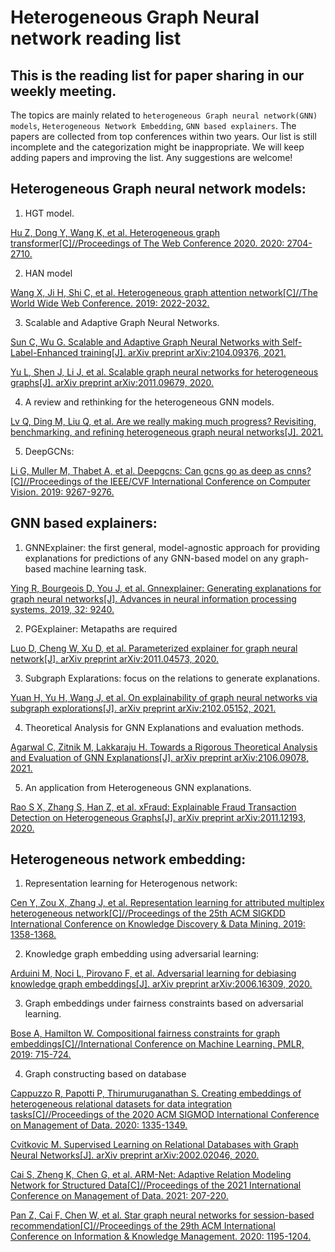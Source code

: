 Heterogeneous Graph Neural network reading list
===
This is the reading list for paper sharing in our weekly meeting.
-------
 The topics are mainly related to `heterogeneous Graph neural network(GNN) models`, `Heterogeneous Network Embedding`, `GNN based explainers`. The papers are collected from top conferences within two years. Our list is still incomplete and the categorization might be inappropriate. We will keep adding papers and improving the list. Any suggestions are welcome!
<br>

Heterogeneous Graph neural network models:
-----

1.	HGT model.

[Hu Z, Dong Y, Wang K, et al. Heterogeneous graph transformer[C]//Proceedings of The Web Conference 2020. 2020: 2704-2710.](https://dl.acm.org/doi/abs/10.1145/3366423.3380027)

2.	HAN model

[Wang X, Ji H, Shi C, et al. Heterogeneous graph attention network[C]//The World Wide Web Conference. 2019: 2022-2032.](https://dl.acm.org/doi/abs/10.1145/3308558.3313562)

3.	Scalable and Adaptive Graph Neural Networks.

[Sun C, Wu G. Scalable and Adaptive Graph Neural Networks with Self-Label-Enhanced training[J]. arXiv preprint arXiv:2104.09376, 2021.](https://arxiv.org/abs/2104.09376)

[Yu L, Shen J, Li J, et al. Scalable graph neural networks for heterogeneous graphs[J]. arXiv preprint arXiv:2011.09679, 2020.](https://arxiv.org/abs/2011.09679)

4.	A review and rethinking for the heterogeneous GNN models.

[Lv Q, Ding M, Liu Q, et al. Are we really making much progress? Revisiting, benchmarking, and refining heterogeneous graph neural networks[J]. 2021.](https://keg.cs.tsinghua.edu.cn/jietang/publications/KDD21-Lv-et-al-HeterGNN.pdf)

5.	DeepGCNs:

[Li G, Muller M, Thabet A, et al. Deepgcns: Can gcns go as deep as cnns?[C]//Proceedings of the IEEE/CVF International Conference on Computer Vision. 2019: 9267-9276.](https://openaccess.thecvf.com/content_ICCV_2019/papers/Li_DeepGCNs_Can_GCNs_Go_As_Deep_As_CNNs_ICCV_2019_paper.pdf)

GNN based explainers:
----

1.	GNNExplainer: the first general, model-agnostic approach for providing explanations for predictions of any GNN-based model on any graph-based machine learning task.

[Ying R, Bourgeois D, You J, et al. Gnnexplainer: Generating explanations for graph neural networks[J]. Advances in neural information processing systems, 2019, 32: 9240.](https://www.ncbi.nlm.nih.gov/pmc/articles/PMC7138248/)

2.	PGExplainer: Metapaths are required

[Luo D, Cheng W, Xu D, et al. Parameterized explainer for graph neural network[J]. arXiv preprint arXiv:2011.04573, 2020.](https://arxiv.org/abs/2011.04573)

3.	Subgraph Explarations: focus on the relations to generate explanations. 

[Yuan H, Yu H, Wang J, et al. On explainability of graph neural networks via subgraph explorations[J]. arXiv preprint arXiv:2102.05152, 2021.](https://arxiv.org/pdf/2102.05152.pdf)

4.	Theoretical Analysis for GNN Explanations and evaluation methods.

[Agarwal C, Zitnik M, Lakkaraju H. Towards a Rigorous Theoretical Analysis and Evaluation of GNN Explanations[J]. arXiv preprint arXiv:2106.09078, 2021.](https://arxiv.org/abs/2106.09078)

5.	An application from Heterogeneous GNN explanations.

[Rao S X, Zhang S, Han Z, et al. xFraud: Explainable Fraud Transaction Detection on Heterogeneous Graphs[J]. arXiv preprint arXiv:2011.12193, 2020.](https://arxiv.org/abs/2011.12193)

Heterogeneous network embedding:
----

1.	Representation learning for Heterogenous network:

[Cen Y, Zou X, Zhang J, et al. Representation learning for attributed multiplex heterogeneous network[C]//Proceedings of the 25th ACM SIGKDD International Conference on Knowledge Discovery & Data Mining. 2019: 1358-1368.](https://dl.acm.org/doi/abs/10.1145/3292500.3330964)

2.	Knowledge graph embedding using adversarial learning:

[Arduini M, Noci L, Pirovano F, et al. Adversarial learning for debiasing knowledge graph embeddings[J]. arXiv preprint arXiv:2006.16309, 2020.](https://arxiv.org/abs/2006.16309)

3.	Graph embeddings under fairness constraints based on adversarial learning.

[Bose A, Hamilton W. Compositional fairness constraints for graph embeddings[C]//International Conference on Machine Learning. PMLR, 2019: 715-724.](http://proceedings.mlr.press/v97/bose19a.html)

4.	Graph constructing based on database 

[Cappuzzo R, Papotti P, Thirumuruganathan S. Creating embeddings of heterogeneous relational datasets for data integration tasks[C]//Proceedings of the 2020 ACM SIGMOD International Conference on Management of Data. 2020: 1335-1349.](https://dl.acm.org/doi/abs/10.1145/3318464.3389742)

[Cvitkovic M. Supervised Learning on Relational Databases with Graph Neural Networks[J]. arXiv preprint arXiv:2002.02046, 2020.](https://arxiv.org/abs/2002.02046)

[Cai S, Zheng K, Chen G, et al. ARM-Net: Adaptive Relation Modeling Network for Structured Data[C]//Proceedings of the 2021 International Conference on Management of Data. 2021: 207-220.](https://dl.acm.org/doi/abs/10.1145/3448016.3457321)

[Pan Z, Cai F, Chen W, et al. Star graph neural networks for session-based recommendation[C]//Proceedings of the 29th ACM International Conference on Information & Knowledge Management. 2020: 1195-1204.](https://dl.acm.org/doi/abs/10.1145/3340531.3412014)



